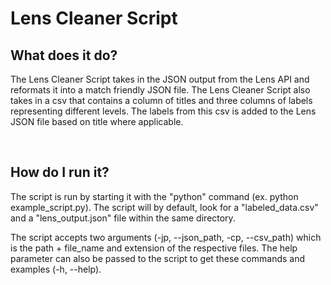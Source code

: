 # Lens Cleaner Script

## What does it do?
<p>The Lens Cleaner Script takes in the JSON output from the Lens API and reformats it into a match friendly JSON file. The Lens Cleaner Script also takes in a csv that contains a column of titles and three columns of labels representing different levels. The labels from this csv is added to the Lens JSON file based on title where applicable.</p>
<br/>

## How do I run it?
<p>The script is run by starting it with the "python" command (ex. python example_script.py). The script will by default, look for a "labeled_data.csv" and a "lens_output.json" file within the same directory.</p>
<p>The script accepts two arguments (-jp, --json_path, -cp, --csv_path) which is the path + file_name and extension of the respective files. The help parameter can also be passed to the script to get these commands and examples (-h, --help).</p>